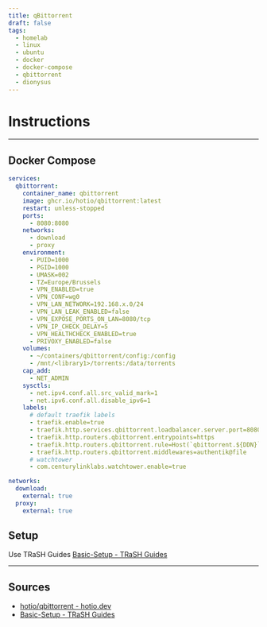```yaml
---
title: qBittorrent
draft: false
tags:
  - homelab
  - linux
  - ubuntu
  - docker
  - docker-compose
  - qbittorrent
  - dionysus
---
```


# Instructions

---

## Docker Compose

```yaml
services:
  qbittorrent:
    container_name: qbittorrent
    image: ghcr.io/hotio/qbittorrent:latest
    restart: unless-stopped
    ports:
      - 8080:8080
    networks:
      - download
      - proxy
    environment:
      - PUID=1000
      - PGID=1000
      - UMASK=002
      - TZ=Europe/Brussels
      - VPN_ENABLED=true
      - VPN_CONF=wg0
      - VPN_LAN_NETWORK=192.168.x.0/24
      - VPN_LAN_LEAK_ENABLED=false
      - VPN_EXPOSE_PORTS_ON_LAN=8080/tcp
      - VPN_IP_CHECK_DELAY=5
      - VPN_HEALTHCHECK_ENABLED=true
      - PRIVOXY_ENABLED=false
    volumes:
      - ~/containers/qbittorrent/config:/config
      - /mnt/<library1>/torrents:/data/torrents
    cap_add:
      - NET_ADMIN
    sysctls:
      - net.ipv4.conf.all.src_valid_mark=1
      - net.ipv6.conf.all.disable_ipv6=1
    labels:
      # default traefik labels
      - traefik.enable=true
      - traefik.http.services.qbittorrent.loadbalancer.server.port=8080
      - traefik.http.routers.qbittorrent.entrypoints=https
      - traefik.http.routers.qbittorrent.rule=Host(`qbittorrent.${DDN}`)
      - traefik.http.routers.qbittorrent.middlewares=authentik@file
      # watchtower
      - com.centurylinklabs.watchtower.enable=true

networks:
  download:
    external: true
  proxy:
    external: true
```

## Setup
Use TRaSH Guides
[Basic-Setup - TRaSH Guides](https://trash-guides.info/Downloaders/qBittorrent/Basic-Setup/#qbittorrent-basic-setup)

---

## Sources
- [hotio/qbittorrent - hotio.dev](https://hotio.dev/containers/qbittorrent/)
- [Basic-Setup - TRaSH Guides](https://trash-guides.info/Downloaders/qBittorrent/Basic-Setup/#qbittorrent-basic-setup)